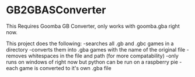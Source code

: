 # GB2GBASConverter
This Requires Goomba GB Converter, only works with goomba.gba right now.

This project does the following:
  -searches all .gb and .gbc games in a directory
  -converts them into .gba games with the name of the original file
  -removes whitespaces in the file and path (for more compatability)
  -only runs on windows of right now but python can be run on a raspberry pie
  -each game is converted to it's own .gba file
